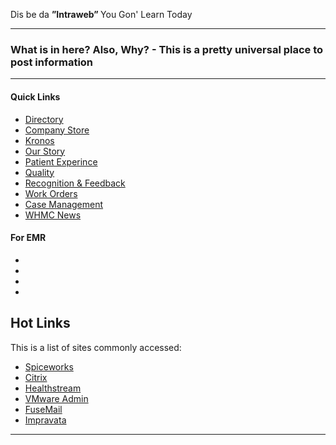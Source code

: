 ﻿<p class="lead">
	Dis be da <strong>”Intraweb” </strong> You Gon' Learn Today
</p>

<hr/>
<h3> What is in here? Also, Why? - This is a pretty universal place to post information </h3>
<hr/>
<div class=row>
<div class=col-third>

#### Quick Links

* [Directory](Info/Phones.md)
* [Company Store](Info/thin_reimage.md)
* [Kronos](Info/Busy_Overhead.md)
* [Our Story](Info/Multiple_Output_Formats.md)
* [Patient Experince](Info/Multilanguage.md)
* [Quality](Info/Live_mode.md)
* [Recognition & Feedback](Info/Static_Site_Generation.md)
* [Work Orders](Info/Table_of_contents.md)
* [Case Management](Info/Table_of_contents.md)
* [WHMC News](Info/Table_of_contents.md)

</div>
<div class=col-third>

#### For EMR

* []()
* 
* 
* 

</div>
<div class=col-third>

## Hot Links

This is a list of sites commonly accessed:

* [Spiceworks](http://s-4609pw1-spice:9675/pro_users/login#)
* [Citrix](https://www.asp.siemensmedical.com/isc/10152/Citrix/AccessPlatform/auth/login.aspx)
* [Healthstream](http://www.healthstream.com/hlc/whmc)
* [VMware Admin](https://vdiview1/admin/?userLoggedOut=true#/pool/ProdClinical)
* [FuseMail](https://mc.fusemail.com/)
* [Impravata](https://vdiimpva1.whphdom.local/sso/administrator.html)

</div>
</div>

<hr/>




